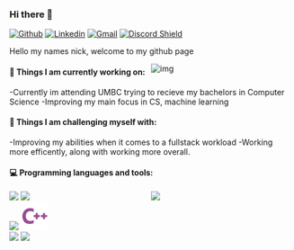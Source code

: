 ### Hi there 👋 

[![Github](https://img.shields.io/badge/-Github-000?style=flat&logo=Github&logoColor=white)](https://github.com/NC1107)
[![Linkedin](https://img.shields.io/badge/-LinkedIn-blue?style=flat&logo=Linkedin&logoColor=white)](https://www.linkedin.com/in/nicholas-conn-41b1b120a/)
[![Gmail](https://img.shields.io/badge/-Gmail-c14438?style=flat&logo=Gmail&logoColor=white)](mailto:188623nc@gmail.com)
[![Discord Shield](https://discordapp.com/api/guilds/571556611517317120/widget.png?style=shield)](https://discord.gg/EwQ5HGP)

Hello my names nick, welcome to my github page

<img align="right" alt="img" src="https://avatars.githubusercontent.com/u/42303444?s=400&v=4" width="50%" height="auto" />


#### 🌱 Things I am currently working on: 
-Currently im attending UMBC trying to recieve my bachelors in Computer Science
-Improving my main focus in CS, machine learning
#### :muscle: Things I am challenging myself with:
-Improving my abilities when it comes to a fullstack workload
-Working more efficently, along with working more overall.

#### :computer: Programming languages and tools: 
<p>
	<img width="50%" align="right" src="https://github-readme-stats.vercel.app/api?username=NC1107&show_icons=true&hide_border=true" />

<code><img width="10%" src="https://www.vectorlogo.zone/logos/java/java-ar21.svg"></code>
<code><img width="10%" src="https://www.vectorlogo.zone/logos/python/python-ar21.svg"></code>
<br />
<code><img width="10%" src="https://www.vectorlogo.zone/logos/unity3d/unity3d-ar21.svg"></code>
<code><img width="10%" src="https://github.com/vscode-icons/vscode-icons/blob/master/icons/file_type_cpp.svg"></code>
<br />
<code><img width="10%" src="https://www.vectorlogo.zone/logos/javascript/javascript-horizontal.svg"></code>
<code><img width="10%" src="https://www.vectorlogo.zone/logos/netlifyapp_watercss/netlifyapp_watercss-ar21.svg"></code>
</p>

